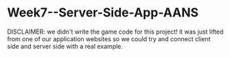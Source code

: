 # Week7--Server-Side-App-AANS


DISCLAIMER: we didn't write the game code for this project! it was just lifted from one of our application websites so we could try and connect client side and server side with a real example. 

